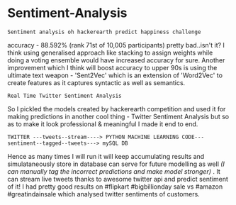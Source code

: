 # Sentiment-Analysis
 	Sentiment analysis oh hackerearth predict happiness challenge 
 accuracy - 88.592% (rank 71st of 10,005 participants) pretty bad..isn't it? I think using generalised approach like stacking 
 to assign weights while doing a voting ensemble would have increased accuracy for sure. Another improvement which I 
 think will boost accuracy to upper 90s is using the ultimate text weapon - 'Sent2Vec' which is an extension of 
 'Word2Vec' to create features as it captures syntactic as well as semantics.
 
 	Real Time Twitter Sentiment Analysis
  So I pickled the models created by hackerearth competition and used it for making predictions in another cool thing - 
  Twitter Sentiment Analysis but so as to make it look professional & meaningful I made it end to end. 

	TWITTER ---tweets--stream----> PYTHON MACHINE LEARNING CODE---sentiment--tagged--tweets---> mySQL DB
 Hence as many times I will run it will keep accumulating results and simulataneously store in database can serve for future
 modelling as well *(I can manually tag the incorrect predictions and make model stronger)* . It can stream live tweets thanks to awesome 
 twitter api and predict sentiment of it! I had pretty good results on #flipkart #bigbillionday sale vs #amazon #greatindainsale which 
 analysed twitter sentiments of customers.
      
    
